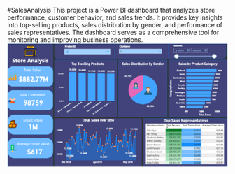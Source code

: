 #SalesAnalysis
This project is a Power BI dashboard that analyzes store performance, customer behavior, and sales trends.
It provides key insights into top-selling products, sales distribution by gender, and performance of sales representatives.
The dashboard serves as a comprehensive tool for monitoring and improving business operations.
![image alt](https://github.com/YoussefTarek11/SalesAnalysis/blob/2b030dc81d3640f3684b6ac88d8624121d6542a7/Screenshot%202025-08-04%20102934.png)

